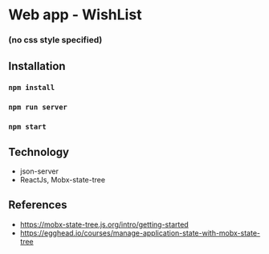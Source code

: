 # Web app - WishList 
### (no css style specified)

## Installation

### `npm install`
### `npm run server`
### `npm start`

## Technology
* json-server
* ReactJs, Mobx-state-tree
## References
* https://mobx-state-tree.js.org/intro/getting-started
* https://egghead.io/courses/manage-application-state-with-mobx-state-tree
